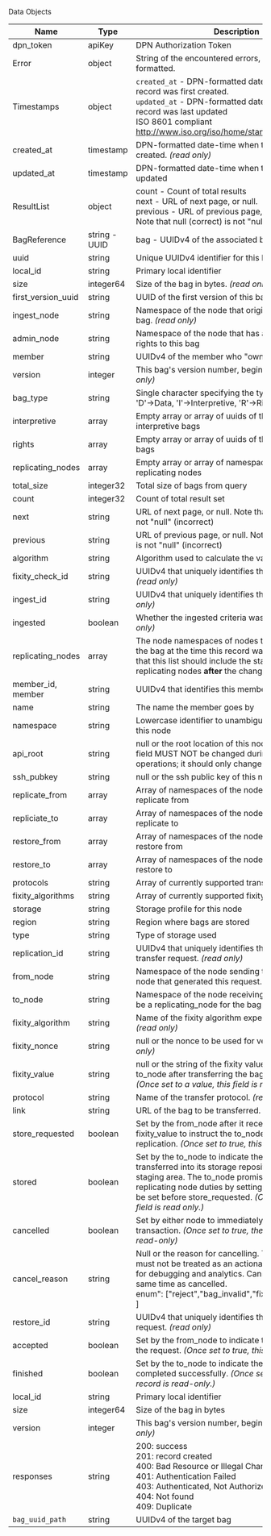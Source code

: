 Data Objects

|Name|Type|Description|
|----|----|------------|
|dpn_token|apiKey|DPN Authorization Token|
|Error|object|String of the encountered errors, possibly json formatted.|
|Timestamps|object|`created_at` - DPN-formatted date-time when this record was first created.<br> `updated_at` - DPN-formatted date-time when this record was last updated<br> ISO 8601 compliant <br><http://www.iso.org/iso/home/standards/iso8601.htm>|
|created_at|timestamp|DPN-formatted date-time when this record was first created. _(read only)_|
|updated_at|timestamp|DPN-formatted date-time when this record was last updated|
|ResultList|object|count - Count of total results<br>next - URL of next page, or null.<br> previous - URL of previous page, or null. <br>Note that null (correct) is not \"null\" (incorrect)|
|BagReference|string - UUID|bag - UUIDv4 of the associated bag|
|uuid|string|Unique UUIDv4 identifier for this bag. _(read only)_|
|local_id|string|Primary local identifier|
|size|integer64|Size of the bag in bytes. _(read only)_|
|first_version_uuid|string|UUID of the first version of this bag. _(read only)_|
|ingest_node|string|Namespace of the node that originally ingest this bag. _(read only)_|
|admin_node|string|Namespace of the node that has administrative rights to this bag|
|member|string|UUIDv4 of the member who \"owns\" this bag|
|version|integer|This bag's version number, beginning with 1. _(read only)_|
|bag_type|string|Single character specifying the type of this bag. <br> 'D'->Data, 'I'->Interpretive, 'R'->Rights|
|interpretive|array|Empty array or array of uuids of this bag's interpretive bags|
|rights|array|Empty array or array of uuids of this bag's rights bags|
|replicating_nodes|array|Empty array or array of namespaces of this bag's replicating nodes|
|total_size|integer32|Total size of bags from query|
|count|integer32|Count of total result set|
|next|string|URL of next page, or null. Note that null (correct) is not \"null\" (incorrect)|
|previous|string|URL of previous page, or null. Note that null (correct) is not \"null\" (incorrect)|
|algorithm|string|Algorithm used to calculate the value. _(read only)_|
|fixity_check_id|string|UUIDv4 that uniquely identifies this fixity check. _(read only)_|
|ingest_id|string|UUIDv4 that uniquely identifies this record. _(read only)_|
|ingested|boolean|Whether the ingested criteria was met or lost _(read only)_|
|replicating_nodes|array|The node namespaces of nodes that were storing the bag at the time this record was generated. Note that this list should include the state of the replicating nodes **after** the change. _(read only)_|
member_id, member|string|UUIDv4 that identifies this member. _(read only)_|
|name|string|The name the member goes by|
|namespace|string|Lowercase identifier to unambiguously reference this node|
|api_root|string|null or the root location of this node's server. This field MUST NOT be changed during normal operations; it should only change out of band|
|ssh_pubkey|string|null or the ssh public key of this node|
|replicate_from|array|Array of namespaces of the nodes that this node will replicate from|
|repliciate_to|array|Array of namespaces of the nodes that this node will replicate to|
|restore_from|array|Array of namespaces of the nodes that this node will restore from|
|restore_to|array|Array of namespaces of the nodes that this node will restore to|
|protocols|string|Array of currently supported transfer protocols|
|fixity_algorithms|string|Array of currently supported fixity algorithm|
|storage|string|Storage profile for this node|
|region|string|Region where bags are stored|
|type|string|Type of storage used|
|replication_id|string|UUIDv4 that uniquely identifies this replication transfer  request. _(read only)_|
from_node|string|Namespace of the node sending the bag. This is the node that generated this request. _(read only)_|
|to_node|string|Namespace of the node receiving the bag. Must not be a replicating_node for the bag being transferred|
|fixity_algorithm|string|Name of the fixity algorithm expected for the receipt. _(read only)_|
|fixity_nonce|string|null or the nonce to be used for verification. _(read only)_|
|fixity_value|string|null or the string of the fixity value calculated by the to_node after transferring the bag to its staging area.  _(Once set to a value, this field is read only.)_|
|protocol|string|Name of the transfer protocol. _(read only)_|
|link|string|URL of the bag to be transferred. _(read only)_|
|store_requested|boolean|Set by the from_node after it receives a correct fixity_value to instruct the to_node to complete the replication.  _(Once set to true, this field is read only.)_|
|stored|boolean|Set by the to_node to indicate the bag has been transferred into its storage repository from the staging area.  The to_node promises to fulfill replicating node duties by setting this field.  Must not be set before store_requested. _(Once set to true, this field is read only.)_|
cancelled|boolean|Set by either node to immediately end the transaction. _(Once set to true, the entire record is read-only)_|
|cancel_reason|string|Null or the reason for cancelling.  The cancel_reason must not be treated as an actionable field; it is only for debugging and analytics. Can only be set at the same time as cancelled.<br>enum": ["reject","bag_invalid","fixity_reject","other" ]|
|restore_id|string|UUIDv4 that uniquely identifies this restore transfer request. _(read only)_|
|accepted|boolean|Set by the from_node to indicate that it has accepted the request. _(Once set to true, this field is read only.)_|
|finished|boolean|Set by the to_node to indicate the transfer completed successfully.  _(Once set to true, the entire record is read-only.)_|
|local_id|string|Primary local identifier|
|size|integer64|Size of the bag in bytes|
|version|integer|This bag's version number, beginning with 1. _(read only)_|
|responses|string|200: success<br>201: record created<br>400: Bad Resource or Illegal Change<br>401: Authentication Failed<br>403: Authenticated, Not Authorized<br>404: Not found<br>409: Duplicate|
|`bag_uuid_path`|string|UUIDv4 of the target bag|